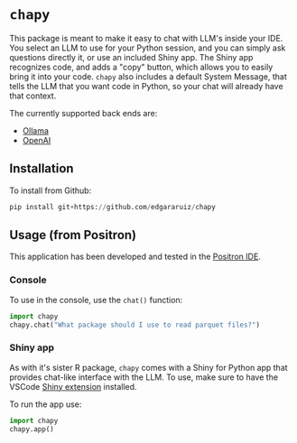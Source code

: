 # `chapy`

This package is meant to make it easy to chat with LLM's inside your IDE. You select an LLM to use
for your Python session, and you can simply ask questions directly it, or use an included Shiny
app. The Shiny app recognizes code, and adds a "copy" button, which allows you to easily bring
it into your code. `chapy` also includes a default System Message, that tells the LLM that you
want code in Python, so your chat will already have that context.

The currently supported back ends are:

- [Ollama](https://ollama.com/)
- [OpenAI](https://platform.openai.com/docs/api-reference/introduction) 

## Installation

To install from Github:

```python
pip install git+https://github.com/edgararuiz/chapy
```

## Usage (from Positron)

This application has been developed and tested in the [Positron IDE](https://github.com/posit-dev/positron). 

### Console 

To use in the console, use the `chat()` function:

```python
import chapy
chapy.chat("What package should I use to read parquet files?")
```

### Shiny app

As with it's sister R package, `chapy` comes with a Shiny for Python app that provides chat-like interface with the LLM. To 
use, make sure to have the VSCode [Shiny extension](https://marketplace.visualstudio.com/items?itemName=Posit.shiny) installed. 

To run the app use: 

```python
import chapy
chapy.app()
```
